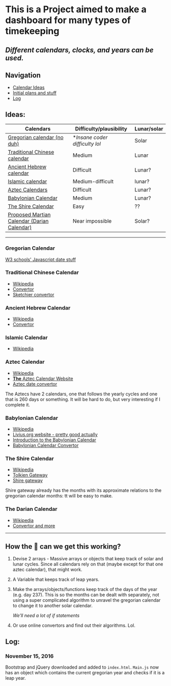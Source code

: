 # This is a Project aimed to make a dashboard for many types of timekeeping
## *Different calendars, clocks, and years can be used.*

## Navigation
* [Calendar Ideas](#calendar-ideas)
* [Initial plans and stuff](#initialize-plans)
* [Log](#log)


## <a name="calendar-ideas"></a>Ideas:
| Calendars                                               | Difficulty/plausibility        | Lunar/solar |
|---------------------------------------------------------|--------------------------------|-------------|
| [Gregorian calendar (no duh)](#gregorian)               | **Insane coder difficulty lol* | Solar       |
| [Traditional Chinese calendar](#chinese)                | Medium                         | Lunar       |
| [Ancient Hebrew calendar](#hebrew)                      | Difficult                      | Lunar?      |
| [Islamic calendar](#islamic)                            | Medium-difficult               | lunar?      |
| [Aztec Calendars](#aztec)                               | Difficult                      | Lunar?      |
| [Babylonian Calendar](#babylonian)                      | Medium                         | Lunar?      |
| [The Shire Calendar](#shire)                            | Easy                           | ??          |
| [Proposed Martian Calendar (Darian Calendar)](#martian) | Near impossible                | Solar?      |

---

### <a name="gregorian"></a>Gregorian Calendar
[W3 schools' Javascript date stuff](http://www.w3schools.com/jsref/jsref_obj_date.asp)

### <a name="chinese"></a>Traditional Chinese Calendar
- [Wikipedia](https://en.wikipedia.org/wiki/Chinese_calendar)
- [Convertor](http://www.prokerala.com/general/calendar/chinese-year-converter.php)
- [Sketchier convertor](http://www.mandarintools.com/calconv_old.html)

### <a name="hebrew"></a>Ancient Hebrew Calendar
- [Wikipedia](http://www.crivoice.org/calendar.html)
- [Convertor](http://www.biblicalcalendarproof.com/calendar/generate)

### <a name="islamic"></a>Islamic Calendar
- [Wikipedia](https://en.wikipedia.org/wiki/Islamic_calendar)

### <a name="aztec"></a>Aztec Calendar
- [Wikipedia](https://en.wikipedia.org/wiki/Aztec_calendar)
- [**The** Aztec Calendar Website](https://www.azteccalendar.com/azteccalendar.html)
- [Aztec date convertor](https://www.azteccalendar.com/?day=14&month=11&year=2016)

The Aztecs have 2 calendars, one that follows the yearly cycles and one that is 260 days or something. It will be hard to do, but very interesting if I complete it.

### <a name="babylonian"></a>Babylonian Calendar
- [Wikipedia](https://en.wikipedia.org/wiki/Babylonian_calendar)
- [Livius.org website - pretty good actually](http://www.livius.org/articles/concept/calendar-babylonian/)
- [Introduction to the Babylonian Calendar](https://www.staff.science.uu.nl/~gent0113/babylon/babycal.htm)
- [Babylonian Calendar Convertor](https://www.staff.science.uu.nl/~gent0113/babylon/babycal_converter.htm)

### <a name="shire"></a>The Shire Calendar
- [Wikipedia](https://en.wikipedia.org/wiki/Middle-earth_calendar)
- [Tolkien Gateway](http://tolkiengateway.net/wiki/Shire_Calendar)
- [Shire gateway](http://shire-reckoning.com/calendar.html)

Shire gateway already has the months with its approximate relations to the gregorian calendar months: tt will be easy to make.

### <a name="martian"></a>The Darian Calendar
- [Wikipedia](https://en.wikipedia.org/wiki/Darian_calendar)
- [Convertor and more](http://ops-alaska.com/time/gangale_converter/calendar_clock.htm)

---
## <a name="initialize-plans"></a>How the :poop: can we get this working?
1. Devise 2 arrays - Massive arrays or objects that keep track of solar and lunar cycles. Since all calendars rely on that (maybe except for that one aztec calendar), that might work.
2. A Variable that keeps track of leap years.
3. Make the arrays/objects/functions keep track of the days of the year (e.g. day 237). This is so the months can be dealt with separately, not using a super complicated algorithm to unravel the gregorian calendar to change it to another solar calendar.

   *We'll need a lot of if statements*
4. Or use online convertors and find out their algorithms. Lol.

## <a name="log"></a>Log:
### November 15, 2016
Bootstrap and jQuery downloaded and added to `index.html`. `Main.js` now has an object which contains the current gregorian year and checks if it is a leap year.